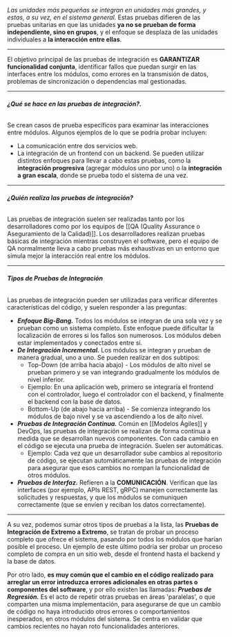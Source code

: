 *Las unidades más pequeñas se integran en unidades más grandes, y estas, a su vez, en el sistema general.* 
Estas pruebas difieren de las pruebas unitarias en que las unidades **ya no se prueban de forma independiente, sino en grupos**, y el enfoque se desplaza de las unidades individuales a **la interacción entre ellas**.
****
El objetivo principal de las pruebas de integración es **GARANTIZAR funcionalidad conjunta**, identificar fallos que puedan surgir en las interfaces entre los módulos, como errores en la transmisión de datos, problemas de sincronización o dependencias mal gestionadas.
****
###### **¿Qué se hace en las pruebas de integración?.** 
Se crean casos de prueba específicos para examinar las interacciones entre módulos. Algunos ejemplos de lo que se podría probar incluyen:
- La comunicación entre dos servicios web.
- La integración de un frontend con un backend.
Se pueden utilizar distintos enfoques para llevar a cabo estas pruebas, como la **integración progresiva** (agregar módulos uno por uno) o la **integración a gran escala**, donde se prueba todo el sistema de una vez.
****
###### **¿Quién realiza las pruebas de integración?**
Las pruebas de integración suelen ser realizadas tanto por los desarrolladores como por los equipos de [[QA (Quality Assurance o Aseguramiento de la Calidad)]].
Los desarrolladores realizan pruebas básicas de integración mientras construyen el software, pero el equipo de QA normalmente lleva a cabo pruebas más exhaustivas en un entorno que simula mejor la interacción real entre los módulos.
****
###### **Tipos de Pruebas de Integración**
Las pruebas de integración pueden ser utilizadas para verificar diferentes características del código, y suelen responder a las preguntas:
- ***Enfoque Big-Bang.*** Todos los módulos se integran de una sola vez y se prueban como un sistema completo. Este enfoque puede dificultar la localización de errores si los fallos son numerosos. Los módulos deben estar implementados y conectados entre sí.
- ***De Integración Incremental.*** Los módulos se integran y prueban de manera gradual, uno a uno. Se pueden realizar en dos subtipos: 
	- Top-Down (de arriba hacia abajo) - Los módulos de alto nivel se prueban primero y se van integrando gradualmente los módulos de nivel inferior.
	- Ejemplo: En una aplicación web, primero se integraría el frontend con el controlador, luego el controlador con el backend, y finalmente el backend con la base de datos.
	- Bottom-Up (de abajo hacia arriba) - Se comienza integrando los módulos de bajo nivel y se va ascendiendo a los de alto nivel.
- ***Pruebas de Integración Continua.*** Común en [[Modelos Ágiles]] y DevOps, las pruebas de integración se realizan de forma continua a medida que se desarrollan nuevos componentes. Con cada cambio en el código se ejecuta una prueba de integración. Suelen ser automáticas.
	- Ejemplo: Cada vez que un desarrollador sube cambios al repositorio de código, se ejecutan automáticamente las pruebas de integración para asegurar que esos cambios no rompan la funcionalidad de otros módulos.
- ***Pruebas de Interfaz.*** Refieren a la **COMUNICACIÓN**. Verifican que las interfaces (por ejemplo, APIs REST, gRPC) manejen correctamente las solicitudes y respuestas, y que los módulos se comuniquen correctamente (que se envíen y reciban los datos correctamente). 
****
A su vez, podemos sumar otros tipos de pruebas a la lista, las **Pruebas de Integración de Extremo a Extremo**, se tratan de probar un proceso completo que ofrece el sistema, pasando por todos los módulos que harían posible el proceso. Un ejemplo de este último podría ser probar un proceso completo de compra en un sitio web, desde el frontend hasta el backend y la base de datos.

Por otro lado, **es muy común que el cambio en el código realizado para arreglar un error introduzca errores adicionales en otras partes o componentes del software**, y por ello existen las llamadas:
***Pruebas de Regresión.***  Es el acto de repetir otras pruebas en áreas 'paralelas', o que comparten una misma implementación, para asegurarse de que un cambio de código no haya introducido otros errores o comportamientos inesperados, en otros módulos del sistema.
Se centra en validar que cambios recientes no hayan roto funcionalidades anteriores.
